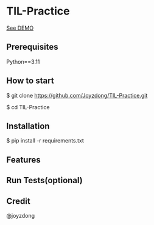 # TIL-Practice
[See DEMO](https://www.google.com)
## Prerequisites
Python==3.11

## How to start
$ git clone https://github.com/Joyzdong/TIL-Practice.git

$ cd TIL-Practice

## Installation

$ pip install -r requirements.txt

## Features

## Run Tests(optional)

## Credit
@joyzdong